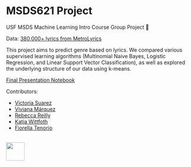 # MSDS621 Project
USF MSDS Machine Learning Intro Course Group Project 🦄

Data: [380,000+ lyrics from MetroLyrics](https://www.kaggle.com/gyani95/380000-lyrics-from-metrolyrics)

This project aims to predict genre based on lyrics. We compared various supervised learning algorithms (Multinomial Naive Bayes, Logistic Regression, and Linear Support Vector Classification), as well as explored the underlying structure of our data using k-means. 

[Final Presentation Notebook](https://github.com/r-reilly/MSDS621_Project/blob/master/Presentation/ML%20Presentation.ipynb)

Contributors: 
* [Victoria Suarez](https://github.com/vasuarez)
* [Viviana Márquez](https://github.com/vivianamarquez)
* [Rebecca Reilly](https://github.com/r-reilly)
* [Katja Wittfoth](https://github.com/katjawittfoth)
* [Fiorella Tenorio](https://github.com/fioreten)

<br>
<img src="https://github.com/r-reilly/MSDS621_Project/blob/master/Bitmojis.JPG" style="height:50px;">
